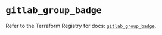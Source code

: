 # `gitlab_group_badge`

Refer to the Terraform Registry for docs: [`gitlab_group_badge`](https://registry.terraform.io/providers/gitlabhq/gitlab/17.9.0/docs/resources/group_badge).
